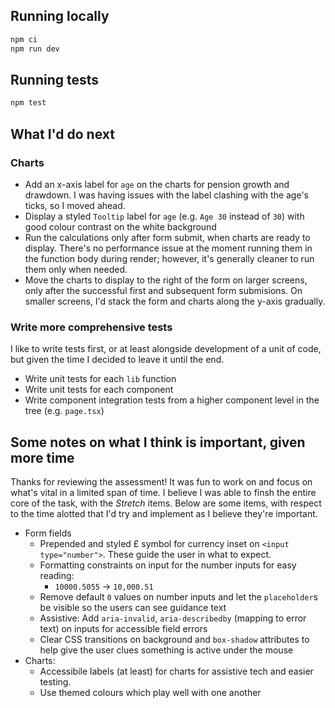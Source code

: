 ## Running locally

```bash
npm ci
npm run dev
```

## Running tests
```bash
npm test
```

## What I'd do next
### Charts
- Add an x-axis label for `age` on the charts for pension growth and drawdown. I was having issues with the label clashing with the age's ticks, so I moved ahead.
- Display a styled `Tooltip` label for `age` (e.g. `Age 30` instead of `30`) with good colour contrast on the white background
- Run the calculations only after form submit, when charts are ready to display. There's no performance issue at the moment running them in the function body during render; however, it's generally cleaner to run them only when needed.
- Move the charts to display to the right of the form on larger screens, only after the successful first and subsequent form submisions. On smaller screens, I'd stack the form and charts along the y-axis gradually.

### Write more comprehensive tests
I like to write tests first, or at least alongside development of a unit of code, but given the time I decided to leave it until the end.
  - Write unit tests for each `lib` function
  - Write unit tests for each component
  - Write component integration tests from a higher component level in the tree (e.g. `page.tsx`)

## Some notes on what I think is important, given more time

Thanks for reviewing the assessment! It was fun to work on and focus on what's vital in a limited span of time. I believe I was able to finsh the entire core of the task, with the *Stretch* items. Below are some items, with respect to the time alotted that I'd try and implement as I believe they're important.

- Form fields
  - Prepended and styled £ symbol for currency inset on `<input type="number">`. These guide the user in what to expect.
  - Formatting constraints on input for the number inputs for easy reading:
    - `10000.5055` -> `10,000.51`
  - Remove default `0` values on number inputs and let the `placeholder`s be visible so the users can see guidance text
  - Assistive: Add `aria-invalid`, `aria-describedby` (mapping to error text) on inputs for accessible field errors
  - Clear CSS transitions on background and `box-shadow` attributes to help give the user clues something is active under the mouse
- Charts:
  - Accessibile labels (at least) for charts for assistive tech and easier testing.
  - Use themed colours which play well with one another

